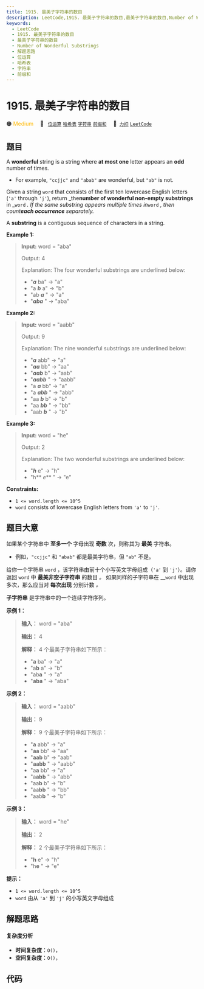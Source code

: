 ```yaml
---
title: 1915. 最美子字符串的数目
description: LeetCode,1915. 最美子字符串的数目,最美子字符串的数目,Number of Wonderful Substrings,解题思路,位运算,哈希表,字符串,前缀和
keywords:
  - LeetCode
  - 1915. 最美子字符串的数目
  - 最美子字符串的数目
  - Number of Wonderful Substrings
  - 解题思路
  - 位运算
  - 哈希表
  - 字符串
  - 前缀和
---
```


# 1915. 最美子字符串的数目

🟠 <font color=#ffb800>Medium</font>&emsp; 🔖&ensp; [`位运算`](/tag/bit-manipulation.md) [`哈希表`](/tag/hash-table.md) [`字符串`](/tag/string.md) [`前缀和`](/tag/prefix-sum.md)&emsp; 🔗&ensp;[`力扣`](https://leetcode.cn/problems/number-of-wonderful-substrings) [`LeetCode`](https://leetcode.com/problems/number-of-wonderful-substrings)

## 题目

A **wonderful** string is a string where **at most one** letter appears an
**odd** number of times.

  * For example, `"ccjjc"` and `"abab"` are wonderful, but `"ab"` is not.

Given a string `word` that consists of the first ten lowercase English letters
(`'a'` through `'j'`), return _the**number of wonderful non-empty substrings**
in _`word` _. If the same substring appears multiple times in_`word` _, then
count**each occurrence** separately._

A **substring** is a contiguous sequence of characters in a string.



**Example 1:**

> 
> 
> 
> 
> 
> **Input:** word = "aba"
> 
> Output: 4
> 
> Explanation: The four wonderful substrings are underlined below:
> - "_**a**_ ba" -> "a"
> - "a _**b**_ a" -> "b"
> - "ab _**a**_ " -> "a"
> - "_**aba**_ " -> "aba"

**Example 2:**

> 
> 
> 
> 
> 
> **Input:** word = "aabb"
> 
> Output: 9
> 
> Explanation: The nine wonderful substrings are underlined below:
> - "**_a_** abb" -> "a"
> - "_**aa**_ bb" -> "aa"
> - "_**aab**_ b" -> "aab"
> - "_**aabb**_ " -> "aabb"
> - "a _**a**_ bb" -> "a"
> - "a _**abb**_ " -> "abb"
> - "aa _**b**_ b" -> "b"
> - "aa _**bb**_ " -> "bb"
> - "aab _**b**_ " -> "b"

**Example 3:**

> 
> 
> 
> 
> 
> **Input:** word = "he"
> 
> Output: 2
> 
> Explanation: The two wonderful substrings are underlined below:
> - "**_h_** e" -> "h"
> - "h** _e_** " -> "e"

**Constraints:**

  * `1 <= word.length <= 10^5`
  * `word` consists of lowercase English letters from `'a'` to `'j'`.


## 题目大意

如果某个字符串中 **至多一个** 字母出现 **奇数** 次，则称其为 **最美** 字符串。

  * 例如，`"ccjjc"` 和 `"abab"` 都是最美字符串，但 `"ab"` 不是。

给你一个字符串 `word` ，该字符串由前十个小写英文字母组成（`'a'` 到 `'j'`）。请你返回 `word` 中 **最美非空子字符串** 的数目
_。_ 如果同样的子字符串在 __`word` 中出现多次，那么应当对 **每次出现** 分别计数 _。_

**子字符串** 是字符串中的一个连续字符序列。

**示例 1：**

> 
> 
> 
> 
> 
> **输入：** word = "aba"
> 
> **输出：** 4
> 
> **解释：** 4 个最美子字符串如下所示：
> - "**a** ba" -> "a"
> - "a**b** a" -> "b"
> - "ab**a** " -> "a"
> - "**aba** " -> "aba"
> 
> 

**示例 2：**

> 
> 
> 
> 
> 
> **输入：** word = "aabb"
> 
> **输出：** 9
> 
> **解释：** 9 个最美子字符串如下所示：
> - "**a** abb" -> "a"
> - "**aa** bb" -> "aa"
> - "**aab** b" -> "aab"
> - "**aabb** " -> "aabb"
> - "a**a** bb" -> "a"
> - "a**abb** " -> "abb"
> - "aa**b** b" -> "b"
> - "aa**bb** " -> "bb"
> - "aab**b** " -> "b"
> 
> 

**示例 3：**

> 
> 
> 
> 
> 
> **输入：** word = "he"
> 
> **输出：** 2
> 
> **解释：** 2 个最美子字符串如下所示：
> - "**h** e" -> "h"
> - "h**e** " -> "e"
> 
> 

**提示：**

  * `1 <= word.length <= 10^5`
  * `word` 由从 `'a'` 到 `'j'` 的小写英文字母组成


## 解题思路

#### 复杂度分析

- **时间复杂度**：`O()`，
- **空间复杂度**：`O()`，

## 代码

```javascript

```